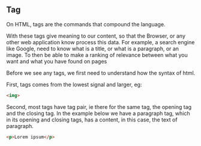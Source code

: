 ## Tag

On HTML, tags are the commands that compound the language.

With these tags give meaning to our content, so that the Browser, or any other web application know process this data. For example, a search engine like Google, need to know what is a title, or what is a paragraph, or an image. To then be able to make a ranking of relevance between what you want and what you have found on pages 

Before we see any tags, we first need to understand how the syntax of html.

First, tags comes from the lowest signal and larger, eg:

```html
<img>
```

Second, most tags have tag pair, ie there for the same tag, the opening tag and the closing tag. In the example below we have a paragraph tag, which in its opening and closing tags, has a content, in this case, the text of paragraph.

```html
<p>Lorem ipsum</p>
```